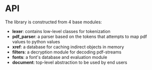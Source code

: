 # API

The library is constructed from 4 base modules:

 * **lexer**: contains low-level classes for tokenization
 * **pdf_parser**: a parser based on the tokens that attempts to map pdf values to python values
 * **xref**: a database for caching indirect objects in memory
 * **filters**: a decryption module for decoding pdf-streams
 * **fonts**: a font's database and evaluation module
 * **document**: top-level abstraction to be used by end users



